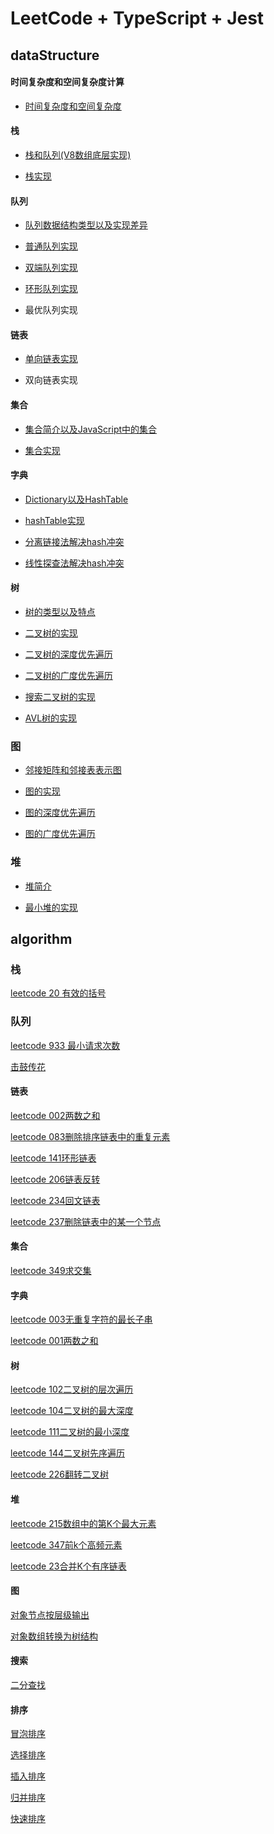 <!--
 * @Author: 廉恒凯
 * @Date: 2021-01-10 12:14:37
 * @LastEditors: 廉恒凯
 * @LastEditTime: 2021-04-05 22:20:43
 * @Description: file content
-->
# LeetCode + TypeScript + Jest

## dataStructure

#### 时间复杂度和空间复杂度计算

- [时间复杂度和空间复杂度](https://github.com/chris-paul/algorithm-delicacies/issues/1)

#### 栈

- [栈和队列(V8数组底层实现)](https://github.com/chris-paul/algorithm-delicacies/issues/2)

- [栈实现](https://github.com/chris-paul/algorithm-delicacies/blob/master/src/dataStructure/stack/index.tsx)

#### 队列

- [队列数据结构类型以及实现差异](https://github.com/chris-paul/algorithm-delicacies/issues/3)

- [普通队列实现](https://github.com/chris-paul/algorithm-delicacies/tree/master/src/dataStructure/queue/index.tsx)

- [双端队列实现](https://github.com/chris-paul/algorithm-delicacies/tree/master/src/dataStructure/queue/deque/index.tsx)

- [环形队列实现](https://github.com/chris-paul/algorithm-delicacies/tree/master/src/dataStructure/queue/circularQueue/index.tsx)

- 最优队列实现

#### 链表

- [单向链表实现](https://github.com/chris-paul/algorithm-delicacies/tree/master/src/dataStructure/linkedList/singleLinkedList/index.tsx)  

- 双向链表实现 

#### 集合

- [集合简介以及JavaScript中的集合](https://github.com/chris-paul/algorithm-delicacies/issues/7)

- [集合实现](https://github.com/chris-paul/algorithm-delicacies/tree/master/src/dataStructure/set/index.tsx)

#### 字典

- [Dictionary以及HashTable](https://github.com/chris-paul/algorithm-delicacies/issues/4)

- [hashTable实现](https://github.com/chris-paul/algorithm-delicacies/tree/master/src/dataStructure/dictionary/hashTable/index.tsx)

- [分离链接法解决hash冲突](https://github.com/chris-paul/algorithm-delicacies/tree/master/src/dataStructure/dictionary/separateLinkedListHashTable/index.tsx)

- [线性探查法解决hash冲突](https://github.com/chris-paul/algorithm-delicacies/tree/master/src/dataStructure/dictionary/LinearExplorationHashTable/index.tsx)

#### 树

- [树的类型以及特点](https://github.com/chris-paul/algorithm-delicacies/issues/5)

- [二叉树的实现](https://github.com/chris-paul/algorithm-delicacies/tree/master/src/dataStructure/tree/binaryTree/index.tsx)

- [二叉树的深度优先遍历](https://github.com/chris-paul/algorithm-delicacies/tree/master/src/dataStructure/tree/binaryTree/depthFirstSearch)

- [二叉树的广度优先遍历](https://github.com/chris-paul/algorithm-delicacies/tree/master/src/dataStructure/tree/binaryTree/breadthFirstSearch)

- [搜索二叉树的实现](https://github.com/chris-paul/algorithm-delicacies/tree/master/src/dataStructure/tree/binaryTree/binarySearchTree)

- [AVL树的实现](https://github.com/chris-paul/algorithm-delicacies/tree/master/src/dataStructure/tree/binaryTree/avlTree)

### 图

- [邻接矩阵和邻接表表示图](https://github.com/chris-paul/algorithm-delicacies/issues/6)

- [图的实现](https://github.com/chris-paul/algorithm-delicacies/tree/master/src/dataStructure/graph/index.tsx)

- [图的深度优先遍历](https://github.com/chris-paul/algorithm-delicacies/blob/master/src/dataStructure/graph/breadthFirstSearchFirstSearch.tsx)

- [图的广度优先遍历](https://github.com/chris-paul/algorithm-delicacies/blob/master/src/dataStructure/graph/depthFirstSearch.tsx)

### 堆

- [堆简介](https://github.com/chris-paul/algorithm-delicacies/issues/8)

- [最小堆的实现](https://github.com/chris-paul/algorithm-delicacies/tree/master/src/dataStructure/heap/index.tsx)

## algorithm

### 栈

[leetcode 20 有效的括号](https://github.com/chris-paul/algorithm-delicacies/tree/master/src/algorithm/stack/020%E6%9C%89%E6%95%88%E7%9A%84%E6%8B%AC%E5%8F%B7)


### 队列

[leetcode 933 最小请求次数](https://github.com/chris-paul/algorithm-delicacies/tree/master/src/algorithm/queue/933最近请求次数/index.tsx)

[击鼓传花](https://github.com/chris-paul/algorithm-delicacies/tree/master/src/algorithm/queue/击鼓传花/index.tsx)

#### 链表

[leetcode 002两数之和](https://github.com/chris-paul/algorithm-delicacies/tree/master/src/algorithm/linkedList/002两数之和/index.tsx)

[leetcode 083删除排序链表中的重复元素](https://github.com/chris-paul/algorithm-delicacies/tree/master/src/algorithm/linkedList/083删除排序链表中的重复元素/index.tsx)

[leetcode 141环形链表](https://github.com/chris-paul/algorithm-delicacies/tree/master/src/algorithm/linkedList/141环形链表/index.tsx)

[leetcode 206链表反转](https://github.com/chris-paul/algorithm-delicacies/tree/master/src/algorithm/linkedList/206链表反转/index.tsx)

[leetcode 234回文链表](https://github.com/chris-paul/algorithm-delicacies/tree/master/src/algorithm/linkedList/234回文链表/index.tsx)

[leetcode 237删除链表中的某一个节点](https://github.com/chris-paul/algorithm-delicacies/tree/master/src/algorithm/linkedList/237删除链表中的某一个节点/index.tsx)

####  集合

[leetcode 349求交集](https://github.com/chris-paul/algorithm-delicacies/tree/master/src/algorithm/set/349求交集/index.tsx)


####  字典

[leetcode 003无重复字符的最长子串](https://github.com/chris-paul/algorithm-delicacies/tree/master/src/algorithm/map/003无重复字符的最长子串/index.tsx)

[leetcode 001两数之和](https://github.com/chris-paul/algorithm-delicacies/tree/master/src/algorithm/map/001两数之和/index.tsx)

#### 树

[leetcode 102二叉树的层次遍历](https://github.com/chris-paul/algorithm-delicacies/tree/master/src/algorithm/tree/102二叉树的层次遍历/index.tsx)

[leetcode 104二叉树的最大深度](https://github.com/chris-paul/algorithm-delicacies/tree/master/src/algorithm/tree/104二叉树的最大深度/index.tsx)

[leetcode 111二叉树的最小深度](https://github.com/chris-paul/algorithm-delicacies/tree/master/src/algorithm/tree/111二叉树的最小深度/index.tsx)

[leetcode 144二叉树先序遍历](https://github.com/chris-paul/algorithm-delicacies/tree/master/src/algorithm/tree/144二叉树先序遍历/index.tsx)

[leetcode 226翻转二叉树](https://github.com/chris-paul/algorithm-delicacies/tree/master/src/algorithm/tree/226翻转二叉树/index.tsx)

#### 堆

[leetcode 215数组中的第K个最大元素](https://github.com/chris-paul/algorithm-delicacies/tree/master/src/algorithm/heap/215数组中的第K个最大元素/index.tsx)

[leetcode 347前k个高频元素](https://github.com/chris-paul/algorithm-delicacies/tree/master/src/algorithm/heap/347前k个高频元素/index.tsx)

[leetcode 23合并K个有序链表](https://github.com/chris-paul/algorithm-delicacies/tree/master/src/algorithm/heap/23合并K个有序链表/index.tsx)

#### 图

[对象节点按层级输出](https://github.com/chris-paul/algorithm-delicacies/tree/master/src/algorithm/graph/对象节点按层级输出/index.tsx)


[对象数组转换为树结构](https://github.com/chris-paul/algorithm-delicacies/tree/master/src/algorithm/graph/对象数组转换为树结构/index.tsx)

#### 搜索

[二分查找](https://github.com/chris-paul/algorithm-delicacies/tree/master/src/algorithm/search/binarySearch/index.tsx)

#### 排序

[冒泡排序](https://github.com/chris-paul/algorithm-delicacies/tree/master/src/algorithm/sort/bubbleSort/index.tsx)

[选择排序](https://github.com/chris-paul/algorithm-delicacies/tree/master/src/algorithm/sort/selectionSort/index.tsx)

[插入排序](https://github.com/chris-paul/algorithm-delicacies/tree/master/src/algorithm/sort/insertionSort/index.tsx)

[归并排序](https://github.com/chris-paul/algorithm-delicacies/tree/master/src/algorithm/sort/mergeSort/index.tsx)

[快速排序](https://github.com/chris-paul/algorithm-delicacies/tree/master/src/algorithm/sort/quickSort/index.tsx)